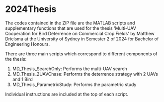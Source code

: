 # 2024Thesis
The codes contained in the ZIP file are the MATLAB scripts and supplementary functions that are used for the thesis 'Multi-UAV Cooperation for Bird Deterrence on Commercial Crop Fields' by Matthew Drielsma at the University of Sydney in Semester 2 of 2024 for Bachelor of Engineering Honours.

There are three main scripts which correspond to different components of the thesis:
1. MD_Thesis_SearchOnly: Performs the multi-UAV search
2. MD_Thesis_2UAVChase: Performs the deterrence strategy with 2 UAVs and 1 Bird
3. MD_Thesis_ParametricStudy: Performs the parametric study

Individual instructions are included at the top of each script.

